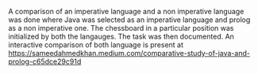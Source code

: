 A comparison of an imperative language and a non imperative language was done where Java was selected as an imperative language and prolog as a non imperative one. The chessboard in a particular position was initialized by both the langauges. The task was then documented.
An interactive comparison of both language is present at https://sameedahmedkhan.medium.com/comparative-study-of-java-and-prolog-c65dce29c91d
